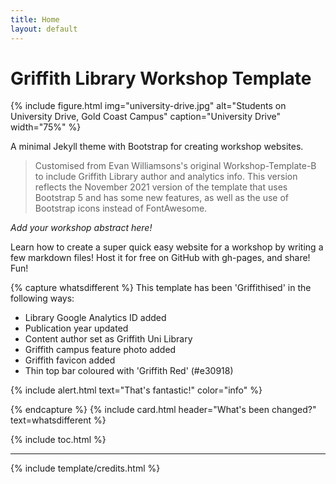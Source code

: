```yaml
---
title: Home
layout: default
---
```


# Griffith Library Workshop Template

{% include figure.html img="university-drive.jpg" alt="Students on University Drive, Gold Coast Campus" caption="University Drive" width="75%" %}

A minimal Jekyll theme with Bootstrap for creating workshop websites.

> Customised from Evan Williamsons's original Workshop-Template-B to include Griffith Library author and analytics info. This version reflects the November 2021 version of the template that uses Bootstrap 5 and has some new features, as well as the use of Bootstrap icons instead of FontAwesome.

*Add your workshop abstract here!*

Learn how to create a super quick easy website for a workshop by writing a few markdown files! 
Host it for free on GitHub with gh-pages, and share!
Fun!

{% capture whatsdifferent %}
This template has been 'Griffithised' in the following ways: 

 - Library Google Analytics ID added
 - Publication year updated
 - Content author set as Griffith Uni Library
 - Griffith campus feature photo added
 - Griffith favicon added
 - Thin top bar coloured with 'Griffith Red' (#e30918)

{% include alert.html text="That's fantastic!" color="info" %}

{% endcapture %}
{% include card.html header="What's been changed?" text=whatsdifferent %}

{% include toc.html %}

------

{% include template/credits.html %}
